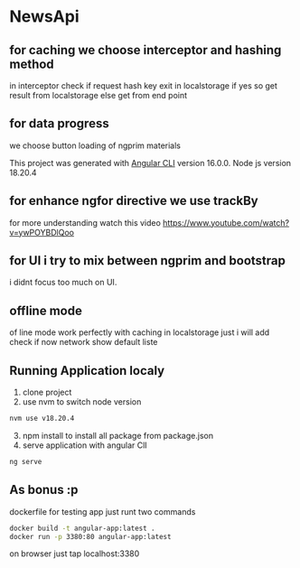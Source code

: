 # NewsApi



## for caching we choose interceptor and hashing method
in interceptor check if request hash key exit in localstorage 
if yes so get result from localstorage
else
get from end point

## for data progress 
we choose button loading of ngprim materials 

This project was generated with [Angular CLI](https://github.com/angular/angular-cli) version 16.0.0.
Node js version 18.20.4

## for enhance ngfor directive we use trackBy
for more understanding watch this video https://www.youtube.com/watch?v=ywPOYBDlQoo

## for UI i try to mix between ngprim and bootstrap
i didnt focus too much on UI.

## offline mode 
of line mode work perfectly with caching in localstorage just i will add check if now network show default liste
## Running Application localy
1. clone project
2. use nvm to switch node version
  ```bash
nvm use v18.20.4
```
3. npm install to install all package from package.json
4. serve application with angular ClI
```bash
ng serve
```

## As bonus :p 
dockerfile for testing app 
just runt two commands 

```bash
docker build -t angular-app:latest .
docker run -p 3380:80 angular-app:latest
```
on browser just tap localhost:3380
